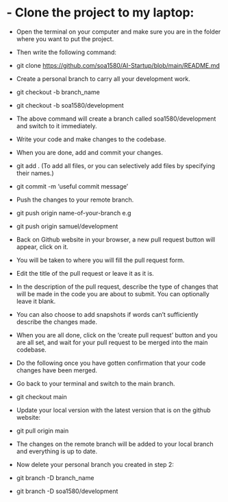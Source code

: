 # - Clone the project to my laptop:
- Open the terminal on your computer and make sure you are in the folder where
you want to put the project.
- Then write the following command:
- git clone https://github.com/soa1580/AI-Startup/blob/main/README.md
- Create a personal branch to carry all your development work.
- git checkout -b branch_name
- git checkout -b soa1580/development
- The above command will create a branch called soa1580/development and
switch to it immediately.

- Write your code and make changes to the codebase.
- When you are done, add and commit your changes.
- git add . (To add all files, or you can selectively add files by specifying their
names.)
- git commit -m ‘useful commit message’
- Push the changes to your remote branch.
- git push origin name-of-your-branch e.g
- git push origin samuel/development
- Back on Github website in your browser, a new pull request button will appear, click on it.
- You will be taken to where you will fill the pull request form.
- Edit the title of the pull request or leave it as it is.
- In the description of the pull request, describe the type of changes that will be
made in the code you are about to submit. You can optionally leave it blank.
- You can also choose to add snapshots if words can’t sufficiently describe the
changes made.

- When you are all done, click on the ‘create pull request’ button and you are all set, and
wait for your pull request to be merged into the main codebase.
- Do the following once you have gotten confirmation that your code changes have been
merged.
- Go back to your terminal and switch to the main branch.
- git checkout main
- Update your local version with the latest version that is on the github website:
- git pull origin main
- The changes on the remote branch will be added to your local branch and
everything is up to date.

- Now delete your personal branch you created in step 2:
- git branch -D branch_name
- git branch -D soa1580/development